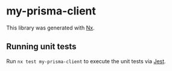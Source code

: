 # my-prisma-client

This library was generated with [Nx](https://nx.dev).

## Running unit tests

Run `nx test my-prisma-client` to execute the unit tests via [Jest](https://jestjs.io).
